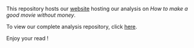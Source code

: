 This repository hosts our [website](https://loconsta.github.io/) hosting our analysis on *How to make a good movie without money*.

To view our complete analysis repository, click [here](https://github.com/epfl-ada/ada-2022-project-nolemonnomelon).

Enjoy your read !
